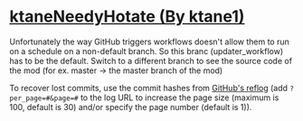 # [ktaneNeedyHotate (By ktane1)](https://github.com/ktane1/ktaneNeedyHotate)

Unfortunately the way GitHub triggers workflows doesn't allow them to run on a schedule on a non-default branch. So this branc (updater_workflow) has to be the default. Switch to a different branch to see the source code of the mod (for ex. master -> the master branch of the mod)

To recover lost commits, use the commit hashes from [GitHub's reflog](https://api.github.com/repos/KtaneModules/ktaneNeedyHotate-ktane1/events) (add `?per_page=#&page=#` to the log URL to increase the page size (maximum is 100, default is 30) and/or specify the page number (default is 1)).
